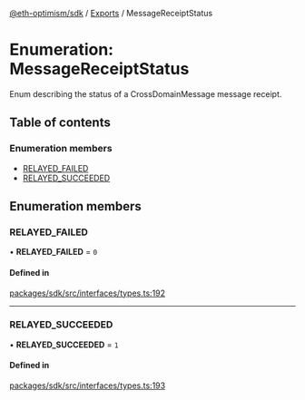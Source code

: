 [@eth-optimism/sdk](../README.md) / [Exports](../modules.md) / MessageReceiptStatus

# Enumeration: MessageReceiptStatus

Enum describing the status of a CrossDomainMessage message receipt.

## Table of contents

### Enumeration members

- [RELAYED\_FAILED](MessageReceiptStatus.md#relayed_failed)
- [RELAYED\_SUCCEEDED](MessageReceiptStatus.md#relayed_succeeded)

## Enumeration members

### RELAYED\_FAILED

• **RELAYED\_FAILED** = `0`

#### Defined in

[packages/sdk/src/interfaces/types.ts:192](https://github.com/ethereum-optimism/optimism/blob/develop/packages/sdk/src/interfaces/types.ts#L192)

___

### RELAYED\_SUCCEEDED

• **RELAYED\_SUCCEEDED** = `1`

#### Defined in

[packages/sdk/src/interfaces/types.ts:193](https://github.com/ethereum-optimism/optimism/blob/develop/packages/sdk/src/interfaces/types.ts#L193)
